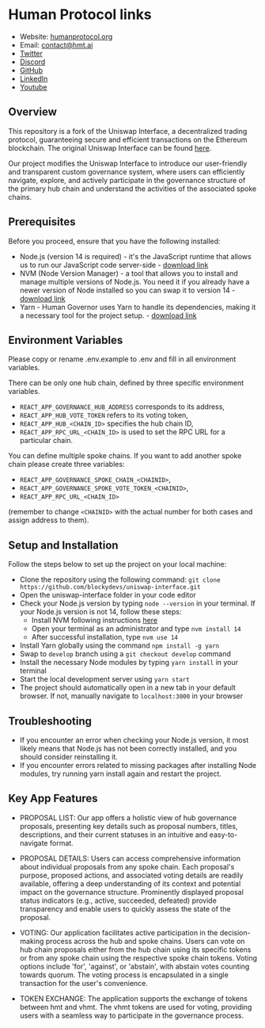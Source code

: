 # Human Protocol links

- Website: [humanprotocol.org](https://humanprotocol.org/)
- Email: [contact@hmt.ai](mailto:contact@hmt.ai)
- [Twitter](http://hmt.ai/twitter)
- [Discord](http://hmt.ai/discord)
- [GitHub](http://hmt.ai/github)
- [LinkedIn](http://hmt.ai/linkedin)
- [Youtube](https://www.youtube.com/@HUMANProtocol)


## Overview

This repository is a fork of the Uniswap Interface, a decentralized trading protocol, guaranteeing secure and efficient transactions on the Ethereum blockchain. The original Uniswap Interface can be found [here](https://github.com/Uniswap/interface).

Our project modifies the Uniswap Interface to introduce our user-friendly and transparent custom governance system, where users can efficiently navigate, explore, and actively participate in the governance structure of the primary hub chain and understand the activities of the associated spoke chains.


## Prerequisites

Before you proceed, ensure that you have the following installed:
- Node.js (version 14 is required) - it's the JavaScript runtime that allows us to run our JavaScript code server-side - [download link](https://nodejs.org/en/download) 
- NVM (Node Version Manager) - a tool that allows you to install and manage multiple versions of Node.js. You need it if you already have a newer version of Node installed so you can swap it to version 14 - [download link](https://github.com/coreybutler/nvm-windows/releases) 
- Yarn - Human Governor uses Yarn to handle its dependencies, making it a necessary tool for the project setup. - [download link](https://yarnpkg.com/cli/install)


## Environment Variables

Please copy or rename .env.example to .env and fill in all environment variables.

There can be only one hub chain, defined by three specific environment variables. 
- `REACT_APP_GOVERNANCE_HUB_ADDRESS` corresponds to its address, 
- `REACT_APP_HUB_VOTE_TOKEN` refers to its voting token,
- `REACT_APP_HUB_<CHAIN_ID>` specifies the hub chain ID,
- `REACT_APP_RPC_URL_<CHAIN_ID>` is used to set the RPC URL for a particular chain.

You can define multiple spoke chains. If you want to add another spoke chain please create three variables:

- `REACT_APP_GOVERNANCE_SPOKE_CHAIN_<CHAINID>`,
- `REACT_APP_GOVERNANCE_SPOKE_VOTE_TOKEN_<CHAINID>`,
- `REACT_APP_RPC_URL_<CHAIN_ID>`

(remember to change `<CHAINID>` with the actual number for both cases and assign address to them).


## Setup and Installation

Follow the steps below to set up the project on your local machine:

- Clone the repository using the following command: `git clone https://github.com/blockydevs/uniswap-interface.git`
- Open the uniswap-interface folder in your code editor
- Check your Node.js version by typing `node --version` in your terminal. If your Node.js version is not 14, follow these steps:
    * Install NVM following instructions [here](https://www.freecodecamp.org/news/node-version-manager-nvm-install-guide/)
    * Open your terminal as an administrator and type `nvm install 14`
    * After successful installation, type `nvm use 14`
- Install Yarn globally using the command `npm install -g yarn`
- Swap to `develop` branch using a `git checkout develop` command
- Install the necessary Node modules by typing `yarn install` in your terminal
- Start the local development server using `yarn start`
- The project should automatically open in a new tab in your default browser. If not, manually navigate to `localhost:3000` in your browser


## Troubleshooting

- If you encounter an error when checking your Node.js version, it most likely means that Node.js has not been correctly installed, and you should consider reinstalling it.
- If you encounter errors related to missing packages after installing Node modules, try running yarn install again and restart the project.


## Key App Features

- PROPOSAL LIST: Our app offers a holistic view of hub governance proposals, presenting key details such as proposal numbers, titles, descriptions, and their current statuses in an intuitive and easy-to-navigate format.

- PROPOSAL DETAILS: Users can access comprehensive information about individual proposals from any spoke chain. Each proposal's purpose, proposed actions, and associated voting details are readily available, offering a deep understanding of its context and potential impact on the governance structure. Prominently displayed proposal status indicators (e.g., active, succeeded, defeated) provide transparency and enable users to quickly assess the state of the proposal.

- VOTING: Our application facilitates active participation in the decision-making process across the hub and spoke chains. Users can vote on hub chain proposals either from the hub chain using its specific tokens or from any spoke chain using the respective spoke chain tokens. Voting options include 'for', 'against', or 'abstain', with abstain votes counting towards quorum. The voting process is encapsulated in a single transaction for the user's convenience.

- TOKEN EXCHANGE: The application supports the exchange of tokens between hmt and vhmt. The vhmt tokens are used for voting, providing users with a seamless way to participate in the governance process.